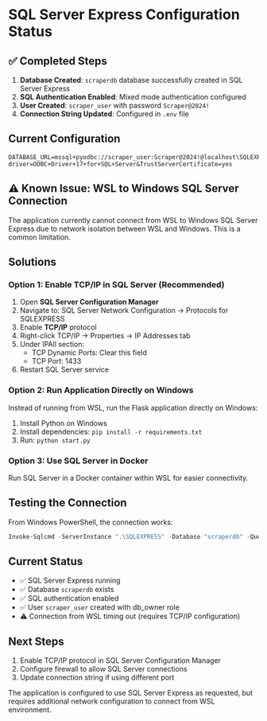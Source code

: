 # SQL Server Express Configuration Status

## ✅ Completed Steps

1. **Database Created**: `scraperdb` database successfully created in SQL Server Express
2. **SQL Authentication Enabled**: Mixed mode authentication configured
3. **User Created**: `scraper_user` with password `Scraper@2024!`
4. **Connection String Updated**: Configured in `.env` file

## Current Configuration

```
DATABASE_URL=mssql+pyodbc://scraper_user:Scraper@2024!@localhost\SQLEXPRESS/scraperdb?driver=ODBC+Driver+17+for+SQL+Server&TrustServerCertificate=yes
```

## ⚠️ Known Issue: WSL to Windows SQL Server Connection

The application currently cannot connect from WSL to Windows SQL Server Express due to network isolation between WSL and Windows. This is a common limitation.

## Solutions

### Option 1: Enable TCP/IP in SQL Server (Recommended)

1. Open **SQL Server Configuration Manager**
2. Navigate to: SQL Server Network Configuration → Protocols for SQLEXPRESS
3. Enable **TCP/IP** protocol
4. Right-click TCP/IP → Properties → IP Addresses tab
5. Under IPAll section:
   - TCP Dynamic Ports: Clear this field
   - TCP Port: 1433
6. Restart SQL Server service

### Option 2: Run Application Directly on Windows

Instead of running from WSL, run the Flask application directly on Windows:
1. Install Python on Windows
2. Install dependencies: `pip install -r requirements.txt`
3. Run: `python start.py`

### Option 3: Use SQL Server in Docker

Run SQL Server in a Docker container within WSL for easier connectivity.

## Testing the Connection

From Windows PowerShell, the connection works:
```powershell
Invoke-Sqlcmd -ServerInstance ".\SQLEXPRESS" -Database "scraperdb" -Query "SELECT 1" -Username "scraper_user" -Password "Scraper@2024!"
```

## Current Status

- ✅ SQL Server Express running
- ✅ Database `scraperdb` exists
- ✅ SQL authentication enabled
- ✅ User `scraper_user` created with db_owner role
- ⚠️ Connection from WSL timing out (requires TCP/IP configuration)

## Next Steps

1. Enable TCP/IP protocol in SQL Server Configuration Manager
2. Configure firewall to allow SQL Server connections
3. Update connection string if using different port

The application is configured to use SQL Server Express as requested, but requires additional network configuration to connect from WSL environment.